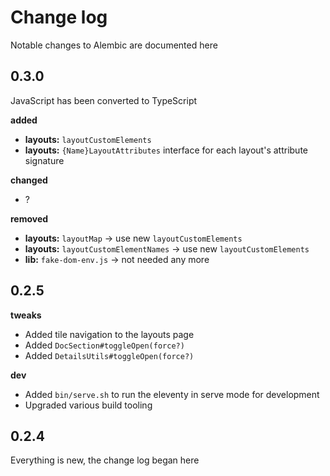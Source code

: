 # Change log

Notable changes to Alembic are documented here

## 0.3.0

JavaScript has been converted to TypeScript

**added**

- **layouts:** `layoutCustomElements`
- **layouts:** `{Name}LayoutAttributes` interface for each layout's attribute signature

**changed**

- ?

**removed**

- **layouts:** `layoutMap` → use new `layoutCustomElements`
- **layouts:** `layoutCustomElementNames` → use new `layoutCustomElements`
- **lib:** `fake-dom-env.js` → not needed any more

## 0.2.5

**tweaks**

- Added tile navigation to the layouts page
- Added `DocSection#toggleOpen(force?)`
- Added `DetailsUtils#toggleOpen(force?)`

**dev**

- Added `bin/serve.sh` to run the eleventy in serve mode for development
- Upgraded various build tooling

## 0.2.4

Everything is new, the change log began here
